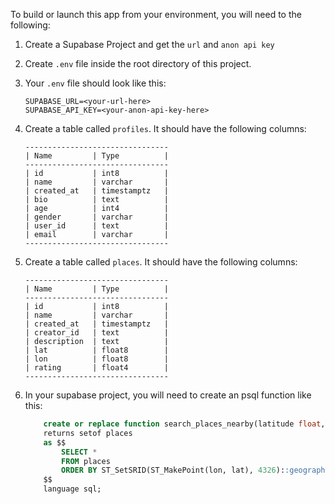To build or launch this app from your environment, you will need to the following:

1. Create a Supabase Project and get the `url` and `anon api key`
2. Create `.env` file inside the root directory of this project.
3. Your `.env` file should look like this:
    ```
   SUPABASE_URL=<your-url-here>
   SUPABASE_API_KEY=<your-anon-api-key-here>
   ```
4. Create a table called `profiles`. It should have the following columns:
    ```
    --------------------------------
    | Name         | Type          |
    --------------------------------
    | id           | int8          |
    | name         | varchar       |
    | created_at   | timestamptz   |
    | bio          | text          |
    | age          | int4          |
    | gender       | varchar       |
    | user_id      | text          |
    | email        | varchar       |
    --------------------------------
   
5. Create a table called `places`. It should have the following columns:
    ```
    --------------------------------
    | Name         | Type          |
    --------------------------------
    | id           | int8          |
    | name         | varchar       |
    | created_at   | timestamptz   |
    | creator_id   | text          |
    | description  | text          |
    | lat          | float8        |
    | lon          | float8        |
    | rating       | float4        |
    --------------------------------
    ```

6. In your supabase project, you will need to create an psql function like this:
    ```sql
        create or replace function search_places_nearby(latitude float, longitude float)
        returns setof places
        as $$
            SELECT *
            FROM places
            ORDER BY ST_SetSRID(ST_MakePoint(lon, lat), 4326)::geography <-> ST_SetSRID(ST_MakePoint(longitude, latitude), 4326)::geography;
        $$
        language sql;
    ```